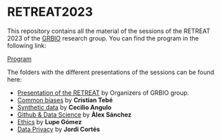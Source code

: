 # RETREAT2023

This repository contains all the material of the sessions of the RETREAT 2023 of the [GRBIO](https://grbio.upc.edu/en) research group. You can find the program in the following link:

[Program](https://github.com/GRBio/RETREAT2023/blob/main/Programa%20RETREAT%202023.pdf)

The folders with the different presentations of the sessions can be found here:

- [Presentation of the RETREAT](https://github.com/GRBio/RETREAT2023/tree/main/Presentation) by Organizers of GRBIO group.
- [Common biases](https://github.com/GRBio/RETREAT2023/tree/main/Common%20biases) by **Cristian Tebé**
- [Synthetic data](https://github.com/GRBio/RETREAT2023/tree/main/Synthetic%20data) by **Cecilio Angulo**
- [Github & Data Science]() by **Àlex Sánchez**
- [Ethics](https://github.com/GRBio/RETREAT2023/tree/main/Etichs) by **Lupe Gómez**
- [Data Privacy](https://github.com/GRBio/RETREAT2023/tree/main/Data%20Privacy) by **Jordi Cortés**
